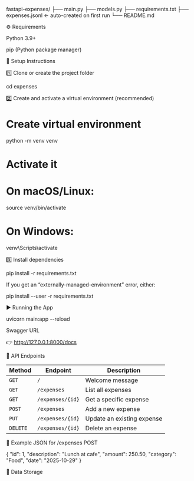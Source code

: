fastapi-expenses/
├── main.py
├── models.py
├── requirements.txt
├── expenses.jsonl   ← auto-created on first run
└── README.md

⚙️ Requirements

Python 3.9+

pip (Python package manager)

🚀 Setup Instructions

1️⃣ Clone or create the project folder

cd expenses

2️⃣ Create and activate a virtual environment (recommended)

# Create virtual environment
python -m venv venv

# Activate it
# On macOS/Linux:
source venv/bin/activate

# On Windows:
venv\Scripts\activate

3️⃣ Install dependencies

pip install -r requirements.txt

If you get an “externally-managed-environment” error, either:

pip install --user -r requirements.txt

▶️ Running the App

uvicorn main:app --reload

Swagger URL

👉 http://127.0.0.1:8000/docs

🧠 API Endpoints

| Method   | Endpoint         | Description                |
| -------- | ---------------- | -------------------------- |
| `GET`    | `/`              | Welcome message            |
| `GET`    | `/expenses`      | List all expenses          |
| `GET`    | `/expenses/{id}` | Get a specific expense     |
| `POST`   | `/expenses`      | Add a new expense          |
| `PUT`    | `/expenses/{id}` | Update an existing expense |
| `DELETE` | `/expenses/{id}` | Delete an expense          |


📄 Example JSON for /expenses POST

{
  "id": 1,
  "description": "Lunch at cafe",
  "amount": 250.50,
  "category": "Food",
  "date": "2025-10-29"
}

💾 Data Storage


